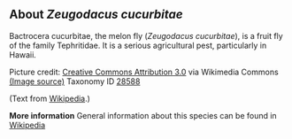 **About *Zeugodacus cucurbitae***
-------------------------
Bactrocera cucurbitae, the melon fly (*Zeugodacus cucurbitae*), is a 
fruit fly of the family Tephritidae. It is a serious agricultural 
pest, particularly in Hawaii.


Picture credit: [Creative Commons Attribution 3.0](https://creativecommons.org/licenses/by/3.0) via Wikimedia Commons [(Image source)](https://en.wikipedia.org/wiki/File:Melon_fly_(Bactrocera_cucurbitae)_03.jpg)
Taxonomy ID [28588](https://www.uniprot.org/taxonomy/28588)

(Text from [Wikipedia](https://en.wikipedia.org/).)

**More information**
General information about this species can be found in [Wikipedia](https://en.wikipedia.org/wiki/Bactrocera_cucurbitae)
